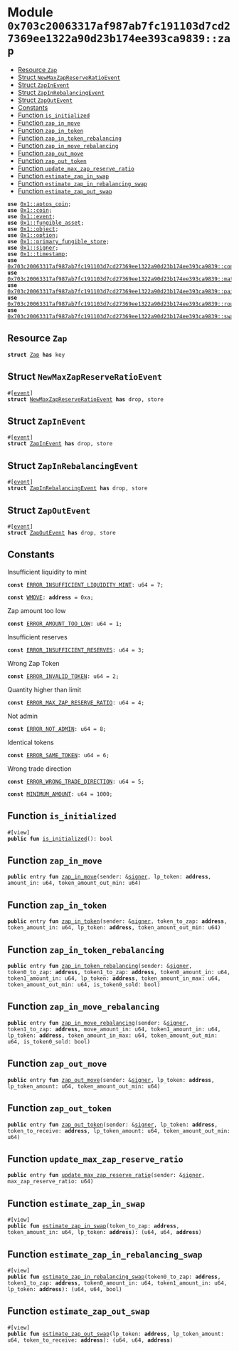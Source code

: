 
<a id="0x703c20063317af987ab7fc191103d7cd27369ee1322a90d23b174ee393ca9839_zap"></a>

# Module `0x703c20063317af987ab7fc191103d7cd27369ee1322a90d23b174ee393ca9839::zap`



-  [Resource `Zap`](#0x703c20063317af987ab7fc191103d7cd27369ee1322a90d23b174ee393ca9839_zap_Zap)
-  [Struct `NewMaxZapReserveRatioEvent`](#0x703c20063317af987ab7fc191103d7cd27369ee1322a90d23b174ee393ca9839_zap_NewMaxZapReserveRatioEvent)
-  [Struct `ZapInEvent`](#0x703c20063317af987ab7fc191103d7cd27369ee1322a90d23b174ee393ca9839_zap_ZapInEvent)
-  [Struct `ZapInRebalancingEvent`](#0x703c20063317af987ab7fc191103d7cd27369ee1322a90d23b174ee393ca9839_zap_ZapInRebalancingEvent)
-  [Struct `ZapOutEvent`](#0x703c20063317af987ab7fc191103d7cd27369ee1322a90d23b174ee393ca9839_zap_ZapOutEvent)
-  [Constants](#@Constants_0)
-  [Function `is_initialized`](#0x703c20063317af987ab7fc191103d7cd27369ee1322a90d23b174ee393ca9839_zap_is_initialized)
-  [Function `zap_in_move`](#0x703c20063317af987ab7fc191103d7cd27369ee1322a90d23b174ee393ca9839_zap_zap_in_move)
-  [Function `zap_in_token`](#0x703c20063317af987ab7fc191103d7cd27369ee1322a90d23b174ee393ca9839_zap_zap_in_token)
-  [Function `zap_in_token_rebalancing`](#0x703c20063317af987ab7fc191103d7cd27369ee1322a90d23b174ee393ca9839_zap_zap_in_token_rebalancing)
-  [Function `zap_in_move_rebalancing`](#0x703c20063317af987ab7fc191103d7cd27369ee1322a90d23b174ee393ca9839_zap_zap_in_move_rebalancing)
-  [Function `zap_out_move`](#0x703c20063317af987ab7fc191103d7cd27369ee1322a90d23b174ee393ca9839_zap_zap_out_move)
-  [Function `zap_out_token`](#0x703c20063317af987ab7fc191103d7cd27369ee1322a90d23b174ee393ca9839_zap_zap_out_token)
-  [Function `update_max_zap_reserve_ratio`](#0x703c20063317af987ab7fc191103d7cd27369ee1322a90d23b174ee393ca9839_zap_update_max_zap_reserve_ratio)
-  [Function `estimate_zap_in_swap`](#0x703c20063317af987ab7fc191103d7cd27369ee1322a90d23b174ee393ca9839_zap_estimate_zap_in_swap)
-  [Function `estimate_zap_in_rebalancing_swap`](#0x703c20063317af987ab7fc191103d7cd27369ee1322a90d23b174ee393ca9839_zap_estimate_zap_in_rebalancing_swap)
-  [Function `estimate_zap_out_swap`](#0x703c20063317af987ab7fc191103d7cd27369ee1322a90d23b174ee393ca9839_zap_estimate_zap_out_swap)


<pre><code><b>use</b> <a href="">0x1::aptos_coin</a>;
<b>use</b> <a href="">0x1::coin</a>;
<b>use</b> <a href="">0x1::event</a>;
<b>use</b> <a href="">0x1::fungible_asset</a>;
<b>use</b> <a href="">0x1::object</a>;
<b>use</b> <a href="">0x1::option</a>;
<b>use</b> <a href="">0x1::primary_fungible_store</a>;
<b>use</b> <a href="">0x1::signer</a>;
<b>use</b> <a href="">0x1::timestamp</a>;
<b>use</b> <a href="controller.md#0x703c20063317af987ab7fc191103d7cd27369ee1322a90d23b174ee393ca9839_controller">0x703c20063317af987ab7fc191103d7cd27369ee1322a90d23b174ee393ca9839::controller</a>;
<b>use</b> <a href="math.md#0x703c20063317af987ab7fc191103d7cd27369ee1322a90d23b174ee393ca9839_math">0x703c20063317af987ab7fc191103d7cd27369ee1322a90d23b174ee393ca9839::math</a>;
<b>use</b> <a href="pair.md#0x703c20063317af987ab7fc191103d7cd27369ee1322a90d23b174ee393ca9839_pair">0x703c20063317af987ab7fc191103d7cd27369ee1322a90d23b174ee393ca9839::pair</a>;
<b>use</b> <a href="router.md#0x703c20063317af987ab7fc191103d7cd27369ee1322a90d23b174ee393ca9839_router">0x703c20063317af987ab7fc191103d7cd27369ee1322a90d23b174ee393ca9839::router</a>;
<b>use</b> <a href="swap_library.md#0x703c20063317af987ab7fc191103d7cd27369ee1322a90d23b174ee393ca9839_swap_library">0x703c20063317af987ab7fc191103d7cd27369ee1322a90d23b174ee393ca9839::swap_library</a>;
</code></pre>



<a id="0x703c20063317af987ab7fc191103d7cd27369ee1322a90d23b174ee393ca9839_zap_Zap"></a>

## Resource `Zap`



<pre><code><b>struct</b> <a href="zap.md#0x703c20063317af987ab7fc191103d7cd27369ee1322a90d23b174ee393ca9839_zap_Zap">Zap</a> <b>has</b> key
</code></pre>



<a id="0x703c20063317af987ab7fc191103d7cd27369ee1322a90d23b174ee393ca9839_zap_NewMaxZapReserveRatioEvent"></a>

## Struct `NewMaxZapReserveRatioEvent`



<pre><code>#[<a href="">event</a>]
<b>struct</b> <a href="zap.md#0x703c20063317af987ab7fc191103d7cd27369ee1322a90d23b174ee393ca9839_zap_NewMaxZapReserveRatioEvent">NewMaxZapReserveRatioEvent</a> <b>has</b> drop, store
</code></pre>



<a id="0x703c20063317af987ab7fc191103d7cd27369ee1322a90d23b174ee393ca9839_zap_ZapInEvent"></a>

## Struct `ZapInEvent`



<pre><code>#[<a href="">event</a>]
<b>struct</b> <a href="zap.md#0x703c20063317af987ab7fc191103d7cd27369ee1322a90d23b174ee393ca9839_zap_ZapInEvent">ZapInEvent</a> <b>has</b> drop, store
</code></pre>



<a id="0x703c20063317af987ab7fc191103d7cd27369ee1322a90d23b174ee393ca9839_zap_ZapInRebalancingEvent"></a>

## Struct `ZapInRebalancingEvent`



<pre><code>#[<a href="">event</a>]
<b>struct</b> <a href="zap.md#0x703c20063317af987ab7fc191103d7cd27369ee1322a90d23b174ee393ca9839_zap_ZapInRebalancingEvent">ZapInRebalancingEvent</a> <b>has</b> drop, store
</code></pre>



<a id="0x703c20063317af987ab7fc191103d7cd27369ee1322a90d23b174ee393ca9839_zap_ZapOutEvent"></a>

## Struct `ZapOutEvent`



<pre><code>#[<a href="">event</a>]
<b>struct</b> <a href="zap.md#0x703c20063317af987ab7fc191103d7cd27369ee1322a90d23b174ee393ca9839_zap_ZapOutEvent">ZapOutEvent</a> <b>has</b> drop, store
</code></pre>



<a id="@Constants_0"></a>

## Constants


<a id="0x703c20063317af987ab7fc191103d7cd27369ee1322a90d23b174ee393ca9839_zap_ERROR_INSUFFICIENT_LIQUIDITY_MINT"></a>

Insufficient liquidity to mint


<pre><code><b>const</b> <a href="zap.md#0x703c20063317af987ab7fc191103d7cd27369ee1322a90d23b174ee393ca9839_zap_ERROR_INSUFFICIENT_LIQUIDITY_MINT">ERROR_INSUFFICIENT_LIQUIDITY_MINT</a>: u64 = 7;
</code></pre>



<a id="0x703c20063317af987ab7fc191103d7cd27369ee1322a90d23b174ee393ca9839_zap_WMOVE"></a>



<pre><code><b>const</b> <a href="zap.md#0x703c20063317af987ab7fc191103d7cd27369ee1322a90d23b174ee393ca9839_zap_WMOVE">WMOVE</a>: <b>address</b> = 0xa;
</code></pre>



<a id="0x703c20063317af987ab7fc191103d7cd27369ee1322a90d23b174ee393ca9839_zap_ERROR_AMOUNT_TOO_LOW"></a>

Zap amount too low


<pre><code><b>const</b> <a href="zap.md#0x703c20063317af987ab7fc191103d7cd27369ee1322a90d23b174ee393ca9839_zap_ERROR_AMOUNT_TOO_LOW">ERROR_AMOUNT_TOO_LOW</a>: u64 = 1;
</code></pre>



<a id="0x703c20063317af987ab7fc191103d7cd27369ee1322a90d23b174ee393ca9839_zap_ERROR_INSUFFICIENT_RESERVES"></a>

Insufficient reserves


<pre><code><b>const</b> <a href="zap.md#0x703c20063317af987ab7fc191103d7cd27369ee1322a90d23b174ee393ca9839_zap_ERROR_INSUFFICIENT_RESERVES">ERROR_INSUFFICIENT_RESERVES</a>: u64 = 3;
</code></pre>



<a id="0x703c20063317af987ab7fc191103d7cd27369ee1322a90d23b174ee393ca9839_zap_ERROR_INVALID_TOKEN"></a>

Wrong Zap Token


<pre><code><b>const</b> <a href="zap.md#0x703c20063317af987ab7fc191103d7cd27369ee1322a90d23b174ee393ca9839_zap_ERROR_INVALID_TOKEN">ERROR_INVALID_TOKEN</a>: u64 = 2;
</code></pre>



<a id="0x703c20063317af987ab7fc191103d7cd27369ee1322a90d23b174ee393ca9839_zap_ERROR_MAX_ZAP_RESERVE_RATIO"></a>

Quantity higher than limit


<pre><code><b>const</b> <a href="zap.md#0x703c20063317af987ab7fc191103d7cd27369ee1322a90d23b174ee393ca9839_zap_ERROR_MAX_ZAP_RESERVE_RATIO">ERROR_MAX_ZAP_RESERVE_RATIO</a>: u64 = 4;
</code></pre>



<a id="0x703c20063317af987ab7fc191103d7cd27369ee1322a90d23b174ee393ca9839_zap_ERROR_NOT_ADMIN"></a>

Not admin


<pre><code><b>const</b> <a href="zap.md#0x703c20063317af987ab7fc191103d7cd27369ee1322a90d23b174ee393ca9839_zap_ERROR_NOT_ADMIN">ERROR_NOT_ADMIN</a>: u64 = 8;
</code></pre>



<a id="0x703c20063317af987ab7fc191103d7cd27369ee1322a90d23b174ee393ca9839_zap_ERROR_SAME_TOKEN"></a>

Identical tokens


<pre><code><b>const</b> <a href="zap.md#0x703c20063317af987ab7fc191103d7cd27369ee1322a90d23b174ee393ca9839_zap_ERROR_SAME_TOKEN">ERROR_SAME_TOKEN</a>: u64 = 6;
</code></pre>



<a id="0x703c20063317af987ab7fc191103d7cd27369ee1322a90d23b174ee393ca9839_zap_ERROR_WRONG_TRADE_DIRECTION"></a>

Wrong trade direction


<pre><code><b>const</b> <a href="zap.md#0x703c20063317af987ab7fc191103d7cd27369ee1322a90d23b174ee393ca9839_zap_ERROR_WRONG_TRADE_DIRECTION">ERROR_WRONG_TRADE_DIRECTION</a>: u64 = 5;
</code></pre>



<a id="0x703c20063317af987ab7fc191103d7cd27369ee1322a90d23b174ee393ca9839_zap_MINIMUM_AMOUNT"></a>



<pre><code><b>const</b> <a href="zap.md#0x703c20063317af987ab7fc191103d7cd27369ee1322a90d23b174ee393ca9839_zap_MINIMUM_AMOUNT">MINIMUM_AMOUNT</a>: u64 = 1000;
</code></pre>



<a id="0x703c20063317af987ab7fc191103d7cd27369ee1322a90d23b174ee393ca9839_zap_is_initialized"></a>

## Function `is_initialized`



<pre><code>#[view]
<b>public</b> <b>fun</b> <a href="zap.md#0x703c20063317af987ab7fc191103d7cd27369ee1322a90d23b174ee393ca9839_zap_is_initialized">is_initialized</a>(): bool
</code></pre>



<a id="0x703c20063317af987ab7fc191103d7cd27369ee1322a90d23b174ee393ca9839_zap_zap_in_move"></a>

## Function `zap_in_move`



<pre><code><b>public</b> entry <b>fun</b> <a href="zap.md#0x703c20063317af987ab7fc191103d7cd27369ee1322a90d23b174ee393ca9839_zap_zap_in_move">zap_in_move</a>(sender: &<a href="">signer</a>, lp_token: <b>address</b>, amount_in: u64, token_amount_out_min: u64)
</code></pre>



<a id="0x703c20063317af987ab7fc191103d7cd27369ee1322a90d23b174ee393ca9839_zap_zap_in_token"></a>

## Function `zap_in_token`



<pre><code><b>public</b> entry <b>fun</b> <a href="zap.md#0x703c20063317af987ab7fc191103d7cd27369ee1322a90d23b174ee393ca9839_zap_zap_in_token">zap_in_token</a>(sender: &<a href="">signer</a>, token_to_zap: <b>address</b>, token_amount_in: u64, lp_token: <b>address</b>, token_amount_out_min: u64)
</code></pre>



<a id="0x703c20063317af987ab7fc191103d7cd27369ee1322a90d23b174ee393ca9839_zap_zap_in_token_rebalancing"></a>

## Function `zap_in_token_rebalancing`



<pre><code><b>public</b> entry <b>fun</b> <a href="zap.md#0x703c20063317af987ab7fc191103d7cd27369ee1322a90d23b174ee393ca9839_zap_zap_in_token_rebalancing">zap_in_token_rebalancing</a>(sender: &<a href="">signer</a>, token0_to_zap: <b>address</b>, token1_to_zap: <b>address</b>, token0_amount_in: u64, token1_amount_in: u64, lp_token: <b>address</b>, token_amount_in_max: u64, token_amount_out_min: u64, is_token0_sold: bool)
</code></pre>



<a id="0x703c20063317af987ab7fc191103d7cd27369ee1322a90d23b174ee393ca9839_zap_zap_in_move_rebalancing"></a>

## Function `zap_in_move_rebalancing`



<pre><code><b>public</b> entry <b>fun</b> <a href="zap.md#0x703c20063317af987ab7fc191103d7cd27369ee1322a90d23b174ee393ca9839_zap_zap_in_move_rebalancing">zap_in_move_rebalancing</a>(sender: &<a href="">signer</a>, token1_to_zap: <b>address</b>, move_amount_in: u64, token1_amount_in: u64, lp_token: <b>address</b>, token_amount_in_max: u64, token_amount_out_min: u64, is_token0_sold: bool)
</code></pre>



<a id="0x703c20063317af987ab7fc191103d7cd27369ee1322a90d23b174ee393ca9839_zap_zap_out_move"></a>

## Function `zap_out_move`



<pre><code><b>public</b> entry <b>fun</b> <a href="zap.md#0x703c20063317af987ab7fc191103d7cd27369ee1322a90d23b174ee393ca9839_zap_zap_out_move">zap_out_move</a>(sender: &<a href="">signer</a>, lp_token: <b>address</b>, lp_token_amount: u64, token_amount_out_min: u64)
</code></pre>



<a id="0x703c20063317af987ab7fc191103d7cd27369ee1322a90d23b174ee393ca9839_zap_zap_out_token"></a>

## Function `zap_out_token`



<pre><code><b>public</b> entry <b>fun</b> <a href="zap.md#0x703c20063317af987ab7fc191103d7cd27369ee1322a90d23b174ee393ca9839_zap_zap_out_token">zap_out_token</a>(sender: &<a href="">signer</a>, lp_token: <b>address</b>, token_to_receive: <b>address</b>, lp_token_amount: u64, token_amount_out_min: u64)
</code></pre>



<a id="0x703c20063317af987ab7fc191103d7cd27369ee1322a90d23b174ee393ca9839_zap_update_max_zap_reserve_ratio"></a>

## Function `update_max_zap_reserve_ratio`



<pre><code><b>public</b> entry <b>fun</b> <a href="zap.md#0x703c20063317af987ab7fc191103d7cd27369ee1322a90d23b174ee393ca9839_zap_update_max_zap_reserve_ratio">update_max_zap_reserve_ratio</a>(sender: &<a href="">signer</a>, max_zap_reserve_ratio: u64)
</code></pre>



<a id="0x703c20063317af987ab7fc191103d7cd27369ee1322a90d23b174ee393ca9839_zap_estimate_zap_in_swap"></a>

## Function `estimate_zap_in_swap`



<pre><code>#[view]
<b>public</b> <b>fun</b> <a href="zap.md#0x703c20063317af987ab7fc191103d7cd27369ee1322a90d23b174ee393ca9839_zap_estimate_zap_in_swap">estimate_zap_in_swap</a>(token_to_zap: <b>address</b>, token_amount_in: u64, lp_token: <b>address</b>): (u64, u64, <b>address</b>)
</code></pre>



<a id="0x703c20063317af987ab7fc191103d7cd27369ee1322a90d23b174ee393ca9839_zap_estimate_zap_in_rebalancing_swap"></a>

## Function `estimate_zap_in_rebalancing_swap`



<pre><code>#[view]
<b>public</b> <b>fun</b> <a href="zap.md#0x703c20063317af987ab7fc191103d7cd27369ee1322a90d23b174ee393ca9839_zap_estimate_zap_in_rebalancing_swap">estimate_zap_in_rebalancing_swap</a>(token0_to_zap: <b>address</b>, token1_to_zap: <b>address</b>, token0_amount_in: u64, token1_amount_in: u64, lp_token: <b>address</b>): (u64, u64, bool)
</code></pre>



<a id="0x703c20063317af987ab7fc191103d7cd27369ee1322a90d23b174ee393ca9839_zap_estimate_zap_out_swap"></a>

## Function `estimate_zap_out_swap`



<pre><code>#[view]
<b>public</b> <b>fun</b> <a href="zap.md#0x703c20063317af987ab7fc191103d7cd27369ee1322a90d23b174ee393ca9839_zap_estimate_zap_out_swap">estimate_zap_out_swap</a>(lp_token: <b>address</b>, lp_token_amount: u64, token_to_receive: <b>address</b>): (u64, u64, <b>address</b>)
</code></pre>
